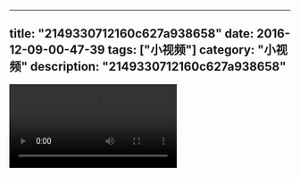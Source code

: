 
---
title: "2149330712160c627a938658"
date: 2016-12-09-00-47-39
tags: ["小视频"]
category: "小视频"
description: "2149330712160c627a938658"
---
<video src="http://ohtsqip0g.bkt.clouddn.com/2149330712160c627a938658.mp4" controls="controls"></video>
